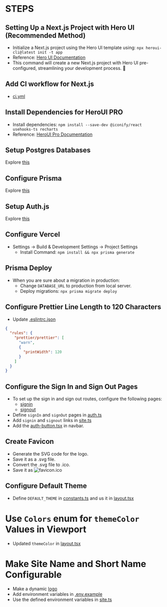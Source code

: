 # STEPS

## Setting Up a Next.js Project with Hero UI (Recommended Method)

* Initialize a Next.js project using the Hero UI template using: `npx heroui-cli@latest init -t app`
* Reference: [Hero UI Documentation](https://www.heroui.com/docs/frameworks/nextjs#heroui-cli-recommended)
* This command will create a new Next.js project with Hero UI pre-configured, streamlining your development process. 🚀

## Add CI workflow for Next.js

* [ci.yml](../../.github/workflows/ci.yml)

## Install Dependencies for HeroUI PRO

* Install dependencies: `npm install --save-dev @iconify/react usehooks-ts recharts`
* Reference: [HeroUI Pro Documentation](https://www.heroui.pro/documentation)

## Setup Postgres Databases

Explore [this](SETUP_POSTGRES.md)

## Configure Prisma

Explore [this](CONFIGURE_PRISMA.md)

## Setup Auth.js

Explore [this](SETUP_AUTHJS.md)

## Configure Vercel

* Settings -> Build & Development Settings -> Project Settings
  * Install Command: `npm install && npx prisma generate`

## Prisma Deploy

* When you are sure about a migration in production:
  * Change `DATABASE_URL` to production from local server.
  * Deploy migrations: `npx prisma migrate deploy`

## Configure Prettier Line Length to 120 Characters

* Update [.eslintrc.json](../../.eslintrc.json)

```json
{
  "rules": {
    "prettier/prettier": [
      "warn",
      {
        "printWidth": 120
      }
    ]
  }
}
```

## Configure the Sign In and Sign Out Pages

* To set up the sign in and sign out routes, configure the following pages:
  * [signin](../../app/auth/signin)
  * [signout](../../app/auth/signout)
* Define `signIn` and `signOut` pages in [auth.ts](../../auth.ts)
* Add `signin` and `signout` links in [site.ts](../../config/site.ts)
* Add the [auth-button.tsx](../../components/auth/auth-button.tsx) in navbar.

## Create Favicon

* Generate the SVG code for the logo.
* Save it as a .svg file.
* Convert the .svg file to .ico.
* Save it as ![favicon.ico](../../public/favicon.ico)

## Configure Default Theme

* Define `DEFAULT_THEME` in [constants.ts](../../components/theme/constants.ts) and us it in [layout.tsx](../../app/layout.tsx)

# Use `Colors` enum for `themeColor` Values in Viewport

* Updated `themeColor` in [layout.tsx](../../app/layout.tsx)

# Make Site Name and Short Name Configurable

* Make a dynamic [logo](../../components/icons/logo.tsx)
* Add environment variables in [.env.example](../../.env.example)
* Use the defined environment variables in [site.ts](../../config/site.ts)
